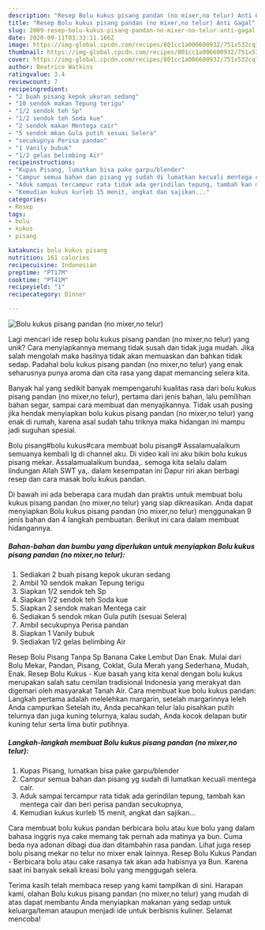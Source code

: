 ```yaml
---
description: "Resep Bolu kukus pisang pandan (no mixer,no telur) Anti Gagal"
title: "Resep Bolu kukus pisang pandan (no mixer,no telur) Anti Gagal"
slug: 2009-resep-bolu-kukus-pisang-pandan-no-mixer-no-telur-anti-gagal
date: 2020-09-11T03:33:11.166Z
image: https://img-global.cpcdn.com/recipes/801cc1a006600932/751x532cq70/bolu-kukus-pisang-pandan-no-mixerno-telur-foto-resep-utama.jpg
thumbnail: https://img-global.cpcdn.com/recipes/801cc1a006600932/751x532cq70/bolu-kukus-pisang-pandan-no-mixerno-telur-foto-resep-utama.jpg
cover: https://img-global.cpcdn.com/recipes/801cc1a006600932/751x532cq70/bolu-kukus-pisang-pandan-no-mixerno-telur-foto-resep-utama.jpg
author: Beatrice Watkins
ratingvalue: 3.4
reviewcount: 7
recipeingredient:
- "2 buah pisang kepok ukuran sedang"
- "10 sendok makan Tepung terigu"
- "1/2 sendok teh Sp"
- "1/2 sendok teh Soda kue"
- "2 sendok makan Mentega cair"
- "5 sendok mkan Gula putih sesuai Selera"
- "secukupnya Perisa pandan"
- "1 Vanily bubuk"
- "1/2 gelas belimbing Air"
recipeinstructions:
- "Kupas Pisang, lumatkan bisa pake garpu/blender"
- "Campur semua bahan dan pisang yg sudah di lumatkan kecuali mentega cair."
- "Aduk sampai tercampur rata tidak ada gerindilan tepung, tambah kan mentega cair dan beri perisa pandan secukupnya,"
- "Kemudian kukus kurleb 15 menit, angkat dan sajikan..."
categories:
- Resep
tags:
- bolu
- kukus
- pisang

katakunci: bolu kukus pisang 
nutrition: 161 calories
recipecuisine: Indonesian
preptime: "PT17M"
cooktime: "PT41M"
recipeyield: "1"
recipecategory: Dinner

---
```



![Bolu kukus pisang pandan (no mixer,no telur)](https://img-global.cpcdn.com/recipes/801cc1a006600932/751x532cq70/bolu-kukus-pisang-pandan-no-mixerno-telur-foto-resep-utama.jpg)

Lagi mencari ide resep bolu kukus pisang pandan (no mixer,no telur) yang unik? Cara menyiapkannya memang tidak susah dan tidak juga mudah. Jika salah mengolah maka hasilnya tidak akan memuaskan dan bahkan tidak sedap. Padahal bolu kukus pisang pandan (no mixer,no telur) yang enak seharusnya punya aroma dan cita rasa yang dapat memancing selera kita.

Banyak hal yang sedikit banyak mempengaruhi kualitas rasa dari bolu kukus pisang pandan (no mixer,no telur), pertama dari jenis bahan, lalu pemilihan bahan segar, sampai cara membuat dan menyajikannya. Tidak usah pusing jika hendak menyiapkan bolu kukus pisang pandan (no mixer,no telur) yang enak di rumah, karena asal sudah tahu triknya maka hidangan ini mampu jadi suguhan spesial.

Bolu pisang#bolu kukus#cara membuat bolu pisang# Assalamualaikum semuanya kembali lg di channel aku. Di video kali ini aku bikin bolu kukus pisang mekar. Assalamualaikum bundaa,. semoga kita selalu dalam lindungan Allah SWT ya,. dalam kesempatan ini Dapur riri akan berbagi resep dan cara masak bolu kukus pandan.


Di bawah ini ada beberapa cara mudah dan praktis untuk membuat bolu kukus pisang pandan (no mixer,no telur) yang siap dikreasikan. Anda dapat menyiapkan Bolu kukus pisang pandan (no mixer,no telur) menggunakan 9 jenis bahan dan 4 langkah pembuatan. Berikut ini cara dalam membuat hidangannya.

<!--inarticleads1-->

##### Bahan-bahan dan bumbu yang diperlukan untuk menyiapkan Bolu kukus pisang pandan (no mixer,no telur):

1. Sediakan 2 buah pisang kepok ukuran sedang
1. Ambil 10 sendok makan Tepung terigu
1. Siapkan 1/2 sendok teh Sp
1. Siapkan 1/2 sendok teh Soda kue
1. Siapkan 2 sendok makan Mentega cair
1. Sediakan 5 sendok mkan Gula putih (sesuai Selera)
1. Ambil secukupnya Perisa pandan
1. Siapkan 1 Vanily bubuk
1. Sediakan 1/2 gelas belimbing Air


Resep Bolu Pisang Tanpa Sp Banana Cake Lembut Dan Enak. Mulai dari Bolu Mekar, Pandan, Pisang, Coklat, Gula Merah yang Sederhana, Mudah, Enak. Resep Bolu Kukus - Kue basah yang kita kenal dengan bolu kukus merupakan salah satu cemilan tradisional Indonesia yang merakyat dan digemari oleh masyarakat Tanah Air. Cara membuat kue bolu kukus pandan: Langkah pertama adalah melelehkan margarin, setelah margarinnya leleh Anda campurkan Setelah itu, Anda pecahkan telur lalu pisahkan putih telurnya dan juga kuning telurnya, kalau sudah, Anda kocok delapan butir kuning telur serta lima butir putihnya. 

<!--inarticleads2-->

##### Langkah-langkah membuat Bolu kukus pisang pandan (no mixer,no telur):

1. Kupas Pisang, lumatkan bisa pake garpu/blender
1. Campur semua bahan dan pisang yg sudah di lumatkan kecuali mentega cair.
1. Aduk sampai tercampur rata tidak ada gerindilan tepung, tambah kan mentega cair dan beri perisa pandan secukupnya,
1. Kemudian kukus kurleb 15 menit, angkat dan sajikan...


Cara membuat bolu kukus pandan berbicara bolu atau kue bolu yang dalam bahasa inggris nya cake memang tak pernah ada matinya ya bun. Cuma beda nya adonan dibagi dua dan ditambahin rasa pandan. Lihat juga resep bolu pisang mekar no telur no mixer enak lainnya. Resep Bolu Kukus Pandan - Berbicara bolu atau cake rasanya tak akan ada habisnya ya Bun. Karena saat ini banyak sekali kreasi bolu yang menggugah selera. 

Terima kasih telah membaca resep yang kami tampilkan di sini. Harapan kami, olahan Bolu kukus pisang pandan (no mixer,no telur) yang mudah di atas dapat membantu Anda menyiapkan makanan yang sedap untuk keluarga/teman ataupun menjadi ide untuk berbisnis kuliner. Selamat mencoba!
